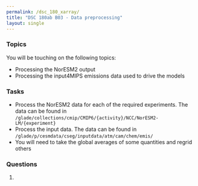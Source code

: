 ```yaml
---
permalink: /dsc_180_xarray/
title: "DSC 180ab B03 - Data preprocessing"
layout: single
---
```



### Topics

You will be touching on the following topics:

- Processing the NorESM2 output
- Processing the input4MIPS emissions data used to drive the models

### Tasks

- Process the NorESM2 data for each of the required experiments. The data can be found in `/glade/collections/cmip/CMIP6/{activity}/NCC/NorESM2-LM/{experiment}`
- Process the input data. The data can be found in `/glade/p/cesmdata/cseg/inputdata/atm/cam/chem/emis/`
 - You will need to take the global averages of some quantities and regrid others

### Questions

1. 